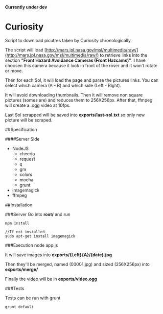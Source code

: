 **Currently under dev**

# Curiosity

Script to download picutres taken by Curiosity chronologically.

The script will load [http://mars.jpl.nasa.gov/msl/multimedia/raw/](http://mars.jpl.nasa.gov/msl/multimedia/raw/) to retrieve links into the section **"Front Hazard Avoidance Cameras (Front Hazcams)"**. I have choosen this camera because it look in front of the rover and it won't rotate or move.

Then for each Sol, it will load the page and parse the pictures links. You can select which camera (A - B) and which side (Left - Right).

It will avoid downloading thumbnails. Then it will remove non square pictures (somes are) and reduces them to 256X256px. After that, ffmpeg will create a .ogg video at 10fps.

Last Sol scrapped will be saved into **exports/last-sol.txt** so only new picture will be scraped.

##Specification

####Server Side
* NodeJS
    * cheerio
    * request
    * q
    * gm
    * colors
    * mocha
    * grunt
* imagemagick
* ffmpeg


##Installation

###Server
Go into **root/** and run

    npm install

	//If not installed
    sudo apt-get install imagemagick

###Execution
	node app.js

It will save images into **exports/{Left}{A}/{date}.jpg**

Then they'll be merged, named (00001.jpg) and sized (256X256px) into **exports/merge/**

Finally the video will be in **exports/video.ogg**

###Tests

Tests can be run with grunt

	grunt default
